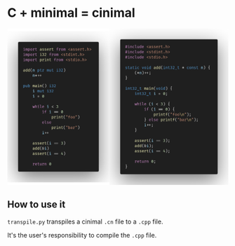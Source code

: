 # C + minimal = cinimal

![Screenshot of cinimal code on the left, and the C++ code it gets transpiled to on the right.](screenshots/basic.png)

## How to use it

`transpile.py` transpiles a cinimal `.cn` file to a `.cpp` file.

It's the user's responsibility to compile the `.cpp` file.
